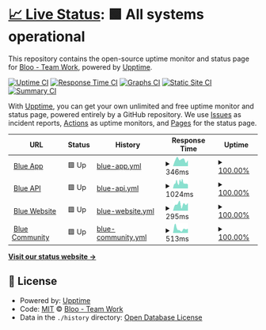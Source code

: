 # [📈 Live Status](https://status.bloo.io): <!--live status--> **🟩 All systems operational**

This repository contains the open-source uptime monitor and status page for [Bloo - Team Work](https://www.bloo.io), powered by [Upptime](https://github.com/upptime/upptime).

[![Uptime CI](https://github.com/bloohq/status/workflows/Uptime%20CI/badge.svg)](https://github.com/bloohq/status/actions?query=workflow%3A%22Uptime+CI%22)
[![Response Time CI](https://github.com/bloohq/status/workflows/Response%20Time%20CI/badge.svg)](https://github.com/bloohq/status/actions?query=workflow%3A%22Response+Time+CI%22)
[![Graphs CI](https://github.com/bloohq/status/workflows/Graphs%20CI/badge.svg)](https://github.com/bloohq/status/actions?query=workflow%3A%22Graphs+CI%22)
[![Static Site CI](https://github.com/bloohq/status/workflows/Static%20Site%20CI/badge.svg)](https://github.com/bloohq/status/actions?query=workflow%3A%22Static+Site+CI%22)
[![Summary CI](https://github.com/bloohq/status/workflows/Summary%20CI/badge.svg)](https://github.com/bloohq/status/actions?query=workflow%3A%22Summary+CI%22)

With [Upptime](https://upptime.js.org), you can get your own unlimited and free uptime monitor and status page, powered entirely by a GitHub repository. We use [Issues](https://github.com/bloohq/status/issues) as incident reports, [Actions](https://github.com/bloohq/status/actions) as uptime monitors, and [Pages](https://status.bloo.io) for the status page.

<!--start: status pages-->
<!-- This summary is generated by Upptime (https://github.com/upptime/upptime) -->
<!-- Do not edit this manually, your changes will be overwritten -->
<!-- prettier-ignore -->
| URL | Status | History | Response Time | Uptime |
| --- | ------ | ------- | ------------- | ------ |
| <img alt="" src="https://icons.duckduckgo.com/ip3/app.blue.cc.ico" height="13"> [Blue App](https://app.blue.cc) | 🟩 Up | [blue-app.yml](https://github.com/bloohq/status/commits/HEAD/history/blue-app.yml) | <details><summary><img alt="Response time graph" src="./graphs/blue-app/response-time-week.png" height="20"> 346ms</summary><br><a href="https://status.blue.cc/history/blue-app"><img alt="Response time 346" src="https://img.shields.io/endpoint?url=https%3A%2F%2Fraw.githubusercontent.com%2Fbloohq%2Fstatus%2FHEAD%2Fapi%2Fblue-app%2Fresponse-time.json"></a><br><a href="https://status.blue.cc/history/blue-app"><img alt="24-hour response time 479" src="https://img.shields.io/endpoint?url=https%3A%2F%2Fraw.githubusercontent.com%2Fbloohq%2Fstatus%2FHEAD%2Fapi%2Fblue-app%2Fresponse-time-day.json"></a><br><a href="https://status.blue.cc/history/blue-app"><img alt="7-day response time 346" src="https://img.shields.io/endpoint?url=https%3A%2F%2Fraw.githubusercontent.com%2Fbloohq%2Fstatus%2FHEAD%2Fapi%2Fblue-app%2Fresponse-time-week.json"></a><br><a href="https://status.blue.cc/history/blue-app"><img alt="30-day response time 332" src="https://img.shields.io/endpoint?url=https%3A%2F%2Fraw.githubusercontent.com%2Fbloohq%2Fstatus%2FHEAD%2Fapi%2Fblue-app%2Fresponse-time-month.json"></a><br><a href="https://status.blue.cc/history/blue-app"><img alt="1-year response time 346" src="https://img.shields.io/endpoint?url=https%3A%2F%2Fraw.githubusercontent.com%2Fbloohq%2Fstatus%2FHEAD%2Fapi%2Fblue-app%2Fresponse-time-year.json"></a></details> | <details><summary><a href="https://status.blue.cc/history/blue-app">100.00%</a></summary><a href="https://status.blue.cc/history/blue-app"><img alt="All-time uptime 100.00%" src="https://img.shields.io/endpoint?url=https%3A%2F%2Fraw.githubusercontent.com%2Fbloohq%2Fstatus%2FHEAD%2Fapi%2Fblue-app%2Fuptime.json"></a><br><a href="https://status.blue.cc/history/blue-app"><img alt="24-hour uptime 100.00%" src="https://img.shields.io/endpoint?url=https%3A%2F%2Fraw.githubusercontent.com%2Fbloohq%2Fstatus%2FHEAD%2Fapi%2Fblue-app%2Fuptime-day.json"></a><br><a href="https://status.blue.cc/history/blue-app"><img alt="7-day uptime 100.00%" src="https://img.shields.io/endpoint?url=https%3A%2F%2Fraw.githubusercontent.com%2Fbloohq%2Fstatus%2FHEAD%2Fapi%2Fblue-app%2Fuptime-week.json"></a><br><a href="https://status.blue.cc/history/blue-app"><img alt="30-day uptime 100.00%" src="https://img.shields.io/endpoint?url=https%3A%2F%2Fraw.githubusercontent.com%2Fbloohq%2Fstatus%2FHEAD%2Fapi%2Fblue-app%2Fuptime-month.json"></a><br><a href="https://status.blue.cc/history/blue-app"><img alt="1-year uptime 100.00%" src="https://img.shields.io/endpoint?url=https%3A%2F%2Fraw.githubusercontent.com%2Fbloohq%2Fstatus%2FHEAD%2Fapi%2Fblue-app%2Fuptime-year.json"></a></details>
| <img alt="" src="https://icons.duckduckgo.com/ip3/api.bloo.io.ico" height="13"> [Blue API](https://api.bloo.io) | 🟩 Up | [blue-api.yml](https://github.com/bloohq/status/commits/HEAD/history/blue-api.yml) | <details><summary><img alt="Response time graph" src="./graphs/blue-api/response-time-week.png" height="20"> 1024ms</summary><br><a href="https://status.blue.cc/history/blue-api"><img alt="Response time 920" src="https://img.shields.io/endpoint?url=https%3A%2F%2Fraw.githubusercontent.com%2Fbloohq%2Fstatus%2FHEAD%2Fapi%2Fblue-api%2Fresponse-time.json"></a><br><a href="https://status.blue.cc/history/blue-api"><img alt="24-hour response time 835" src="https://img.shields.io/endpoint?url=https%3A%2F%2Fraw.githubusercontent.com%2Fbloohq%2Fstatus%2FHEAD%2Fapi%2Fblue-api%2Fresponse-time-day.json"></a><br><a href="https://status.blue.cc/history/blue-api"><img alt="7-day response time 1024" src="https://img.shields.io/endpoint?url=https%3A%2F%2Fraw.githubusercontent.com%2Fbloohq%2Fstatus%2FHEAD%2Fapi%2Fblue-api%2Fresponse-time-week.json"></a><br><a href="https://status.blue.cc/history/blue-api"><img alt="30-day response time 1210" src="https://img.shields.io/endpoint?url=https%3A%2F%2Fraw.githubusercontent.com%2Fbloohq%2Fstatus%2FHEAD%2Fapi%2Fblue-api%2Fresponse-time-month.json"></a><br><a href="https://status.blue.cc/history/blue-api"><img alt="1-year response time 920" src="https://img.shields.io/endpoint?url=https%3A%2F%2Fraw.githubusercontent.com%2Fbloohq%2Fstatus%2FHEAD%2Fapi%2Fblue-api%2Fresponse-time-year.json"></a></details> | <details><summary><a href="https://status.blue.cc/history/blue-api">100.00%</a></summary><a href="https://status.blue.cc/history/blue-api"><img alt="All-time uptime 58.72%" src="https://img.shields.io/endpoint?url=https%3A%2F%2Fraw.githubusercontent.com%2Fbloohq%2Fstatus%2FHEAD%2Fapi%2Fblue-api%2Fuptime.json"></a><br><a href="https://status.blue.cc/history/blue-api"><img alt="24-hour uptime 100.00%" src="https://img.shields.io/endpoint?url=https%3A%2F%2Fraw.githubusercontent.com%2Fbloohq%2Fstatus%2FHEAD%2Fapi%2Fblue-api%2Fuptime-day.json"></a><br><a href="https://status.blue.cc/history/blue-api"><img alt="7-day uptime 100.00%" src="https://img.shields.io/endpoint?url=https%3A%2F%2Fraw.githubusercontent.com%2Fbloohq%2Fstatus%2FHEAD%2Fapi%2Fblue-api%2Fuptime-week.json"></a><br><a href="https://status.blue.cc/history/blue-api"><img alt="30-day uptime 34.84%" src="https://img.shields.io/endpoint?url=https%3A%2F%2Fraw.githubusercontent.com%2Fbloohq%2Fstatus%2FHEAD%2Fapi%2Fblue-api%2Fuptime-month.json"></a><br><a href="https://status.blue.cc/history/blue-api"><img alt="1-year uptime 58.72%" src="https://img.shields.io/endpoint?url=https%3A%2F%2Fraw.githubusercontent.com%2Fbloohq%2Fstatus%2FHEAD%2Fapi%2Fblue-api%2Fuptime-year.json"></a></details>
| <img alt="" src="https://icons.duckduckgo.com/ip3/www.blue.cc.ico" height="13"> [Blue Website](https://www.blue.cc) | 🟩 Up | [blue-website.yml](https://github.com/bloohq/status/commits/HEAD/history/blue-website.yml) | <details><summary><img alt="Response time graph" src="./graphs/blue-website/response-time-week.png" height="20"> 295ms</summary><br><a href="https://status.blue.cc/history/blue-website"><img alt="Response time 247" src="https://img.shields.io/endpoint?url=https%3A%2F%2Fraw.githubusercontent.com%2Fbloohq%2Fstatus%2FHEAD%2Fapi%2Fblue-website%2Fresponse-time.json"></a><br><a href="https://status.blue.cc/history/blue-website"><img alt="24-hour response time 311" src="https://img.shields.io/endpoint?url=https%3A%2F%2Fraw.githubusercontent.com%2Fbloohq%2Fstatus%2FHEAD%2Fapi%2Fblue-website%2Fresponse-time-day.json"></a><br><a href="https://status.blue.cc/history/blue-website"><img alt="7-day response time 295" src="https://img.shields.io/endpoint?url=https%3A%2F%2Fraw.githubusercontent.com%2Fbloohq%2Fstatus%2FHEAD%2Fapi%2Fblue-website%2Fresponse-time-week.json"></a><br><a href="https://status.blue.cc/history/blue-website"><img alt="30-day response time 239" src="https://img.shields.io/endpoint?url=https%3A%2F%2Fraw.githubusercontent.com%2Fbloohq%2Fstatus%2FHEAD%2Fapi%2Fblue-website%2Fresponse-time-month.json"></a><br><a href="https://status.blue.cc/history/blue-website"><img alt="1-year response time 247" src="https://img.shields.io/endpoint?url=https%3A%2F%2Fraw.githubusercontent.com%2Fbloohq%2Fstatus%2FHEAD%2Fapi%2Fblue-website%2Fresponse-time-year.json"></a></details> | <details><summary><a href="https://status.blue.cc/history/blue-website">100.00%</a></summary><a href="https://status.blue.cc/history/blue-website"><img alt="All-time uptime 100.00%" src="https://img.shields.io/endpoint?url=https%3A%2F%2Fraw.githubusercontent.com%2Fbloohq%2Fstatus%2FHEAD%2Fapi%2Fblue-website%2Fuptime.json"></a><br><a href="https://status.blue.cc/history/blue-website"><img alt="24-hour uptime 100.00%" src="https://img.shields.io/endpoint?url=https%3A%2F%2Fraw.githubusercontent.com%2Fbloohq%2Fstatus%2FHEAD%2Fapi%2Fblue-website%2Fuptime-day.json"></a><br><a href="https://status.blue.cc/history/blue-website"><img alt="7-day uptime 100.00%" src="https://img.shields.io/endpoint?url=https%3A%2F%2Fraw.githubusercontent.com%2Fbloohq%2Fstatus%2FHEAD%2Fapi%2Fblue-website%2Fuptime-week.json"></a><br><a href="https://status.blue.cc/history/blue-website"><img alt="30-day uptime 100.00%" src="https://img.shields.io/endpoint?url=https%3A%2F%2Fraw.githubusercontent.com%2Fbloohq%2Fstatus%2FHEAD%2Fapi%2Fblue-website%2Fuptime-month.json"></a><br><a href="https://status.blue.cc/history/blue-website"><img alt="1-year uptime 100.00%" src="https://img.shields.io/endpoint?url=https%3A%2F%2Fraw.githubusercontent.com%2Fbloohq%2Fstatus%2FHEAD%2Fapi%2Fblue-website%2Fuptime-year.json"></a></details>
| <img alt="" src="https://icons.duckduckgo.com/ip3/ask.blue.cc.ico" height="13"> [Blue Community](https://ask.blue.cc) | 🟩 Up | [blue-community.yml](https://github.com/bloohq/status/commits/HEAD/history/blue-community.yml) | <details><summary><img alt="Response time graph" src="./graphs/blue-community/response-time-week.png" height="20"> 513ms</summary><br><a href="https://status.blue.cc/history/blue-community"><img alt="Response time 773" src="https://img.shields.io/endpoint?url=https%3A%2F%2Fraw.githubusercontent.com%2Fbloohq%2Fstatus%2FHEAD%2Fapi%2Fblue-community%2Fresponse-time.json"></a><br><a href="https://status.blue.cc/history/blue-community"><img alt="24-hour response time 937" src="https://img.shields.io/endpoint?url=https%3A%2F%2Fraw.githubusercontent.com%2Fbloohq%2Fstatus%2FHEAD%2Fapi%2Fblue-community%2Fresponse-time-day.json"></a><br><a href="https://status.blue.cc/history/blue-community"><img alt="7-day response time 513" src="https://img.shields.io/endpoint?url=https%3A%2F%2Fraw.githubusercontent.com%2Fbloohq%2Fstatus%2FHEAD%2Fapi%2Fblue-community%2Fresponse-time-week.json"></a><br><a href="https://status.blue.cc/history/blue-community"><img alt="30-day response time 470" src="https://img.shields.io/endpoint?url=https%3A%2F%2Fraw.githubusercontent.com%2Fbloohq%2Fstatus%2FHEAD%2Fapi%2Fblue-community%2Fresponse-time-month.json"></a><br><a href="https://status.blue.cc/history/blue-community"><img alt="1-year response time 773" src="https://img.shields.io/endpoint?url=https%3A%2F%2Fraw.githubusercontent.com%2Fbloohq%2Fstatus%2FHEAD%2Fapi%2Fblue-community%2Fresponse-time-year.json"></a></details> | <details><summary><a href="https://status.blue.cc/history/blue-community">100.00%</a></summary><a href="https://status.blue.cc/history/blue-community"><img alt="All-time uptime 99.94%" src="https://img.shields.io/endpoint?url=https%3A%2F%2Fraw.githubusercontent.com%2Fbloohq%2Fstatus%2FHEAD%2Fapi%2Fblue-community%2Fuptime.json"></a><br><a href="https://status.blue.cc/history/blue-community"><img alt="24-hour uptime 100.00%" src="https://img.shields.io/endpoint?url=https%3A%2F%2Fraw.githubusercontent.com%2Fbloohq%2Fstatus%2FHEAD%2Fapi%2Fblue-community%2Fuptime-day.json"></a><br><a href="https://status.blue.cc/history/blue-community"><img alt="7-day uptime 100.00%" src="https://img.shields.io/endpoint?url=https%3A%2F%2Fraw.githubusercontent.com%2Fbloohq%2Fstatus%2FHEAD%2Fapi%2Fblue-community%2Fuptime-week.json"></a><br><a href="https://status.blue.cc/history/blue-community"><img alt="30-day uptime 100.00%" src="https://img.shields.io/endpoint?url=https%3A%2F%2Fraw.githubusercontent.com%2Fbloohq%2Fstatus%2FHEAD%2Fapi%2Fblue-community%2Fuptime-month.json"></a><br><a href="https://status.blue.cc/history/blue-community"><img alt="1-year uptime 99.94%" src="https://img.shields.io/endpoint?url=https%3A%2F%2Fraw.githubusercontent.com%2Fbloohq%2Fstatus%2FHEAD%2Fapi%2Fblue-community%2Fuptime-year.json"></a></details>

<!--end: status pages-->

[**Visit our status website →**](https://status.bloo.io)

## 📄 License

- Powered by: [Upptime](https://github.com/upptime/upptime)
- Code: [MIT](./LICENSE) © [Bloo - Team Work](https://www.bloo.io)
- Data in the `./history` directory: [Open Database License](https://opendatacommons.org/licenses/odbl/1-0/)
